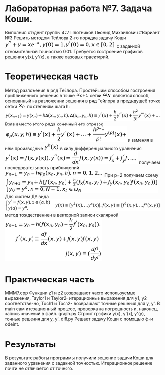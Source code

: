 # Лабораторная работа №7. Задача Коши.
Выполнил студент группы 427
Плотников Леонид Михайлович
#Вариант №3
Решить методом Тейлора 2-го порядка задачу Коши
![1](1.png)
с заданной отномительной точностью 0,01.
Требуется построение графиков решения y(x), y'(x), а также фазовых траекторий.
# Теоретическая часть
Метод разложения в ряд Тейлора.
Простейшим способом построения приближенного решения в точке 
![2](2.png) сетки 
![3](3.png) является способ, основанный на разложении решения в ряд Тейлора в предыдущеё точке сетки 
![4](4.png) по степеням шага h:
![5](5.png)
Взяв вместо этого ряда конечный его отрезок
![6](6.png) и заменяя в нём производные
![7](7.png) в силу дифференциального уравнения
![8](8.png) получаем последовательность приближений
![9](9.png)
При p=2 получаем схему
![10](10.png)
Для систем ДУ вида 
![11](11.png) метод тождественнен в векторной записи скалярной
![12](12.png)
# Практическая часть
MMM7.cpp
Функции z1 и z2 возвращают часто используемые выражения, Taylor1 и Taylor2- итерационные выражения для y1, y2 соответственно, Toch1 и Toch2- возвращают точные решения для y, y'.
В main сам итерационный процесс, проверка на погрешность и, наконец, запись значений в файл.
graph.py
Строит графики y(x), y'(x), y'(y), точные решения для y, y'.
diff.py
Решает задачу Коши с помощью ф-и odeint.
# Результаты
В результате работы программы получили решение задачи Коши для заданного уравнения с заданной точностью. Итерационное решение почти не отличается от точного.
